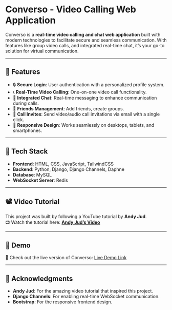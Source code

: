 
# **Converso - Video Calling Web Application**



Converso is a **real-time video calling and chat web application** built with modern technologies to facilitate secure and seamless communication. With features like group video calls, and integrated real-time chat, it’s your go-to solution for virtual communication.

---

## **📌 Features**
- 🔒 **Secure Login**: User authentication with a personalized profile system.
- 📞 **Real-Time Video Calling**: One-on-one video call functionality.
- 💬 **Integrated Chat**: Real-time messaging to enhance communication during calls.
- 👥 **Friends Management**: Add friends, create groups.
- 📧 **Call Invites**: Send video/audio call invitations via email with a single click.
- 📲 **Responsive Design**: Works seamlessly on desktops, tablets, and smartphones.

---

## **🚀 Tech Stack**
- **Frontend**: HTML, CSS, JavaScript, TailwindCSS
- **Backend**: Python, Django, Django Channels, Daphne
- **Database**: MySQL
- **WebSocket Server**: Redis

---

## **📽️ Video Tutorial**
This project was built by following a YouTube tutorial by **Andy Jud**.  
📺 Watch the tutorial here: [**Andy Jud’s Video**](https://www.youtube.com/@ajudmeister)

---

## **🌟 Demo**
🚀 Check out the live version of Converso: [Live Demo Link](https://converso-tu52.onrender.com)

---

## **🙌 Acknowledgments**
- **Andy Jud**: For the amazing video tutorial that inspired this project.  
- **Django Channels**: For enabling real-time WebSocket communication.  
- **Bootstrap**: For the responsive frontend design.

